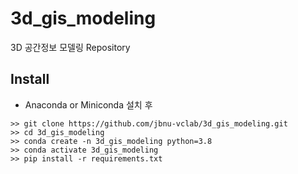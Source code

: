 # 3d_gis_modeling
3D 공간정보 모델링 Repository

## Install
- Anaconda or Miniconda 설치 후 
```commandline
>> git clone https://github.com/jbnu-vclab/3d_gis_modeling.git
>> cd 3d_gis_modeling
>> conda create -n 3d_gis_modeling python=3.8
>> conda activate 3d_gis_modeling
>> pip install -r requirements.txt
```